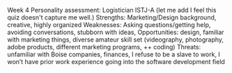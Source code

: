 Week 4
Personality assessment: Logistician ISTJ-A (let me add I feel this quiz doesn't capture me well.)
Strengths: Marketing/Design background, creative, highly organized
Weaknesses: Asking questions/getting help, avoiding conversations, stubborn with ideas,
Opportunities: design, familiar with marketing things, diverse amateur skill set (videography, photography, adobe
products, different marketing programs, ++ coding)
Threats: unfamiliar with Boise companies, finances, I refuse to be a slave to work, I won’t have prior work experience
going into the software development field